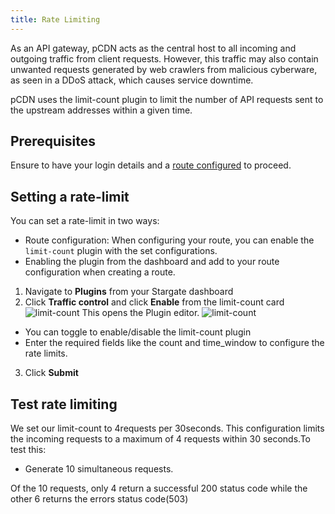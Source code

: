 ```yaml
---
title: Rate Limiting
---
```


As an API gateway, pCDN acts as the central host to all incoming and outgoing traffic from client requests. However, this traffic may also contain unwanted requests generated by web crawlers from malicious cyberware, as seen in a DDoS attack, which causes service downtime. 

pCDN uses the limit-count plugin to limit the number of API requests sent to the upstream addresses within a given time.

## Prerequisites

Ensure to have your login details and a [route configured](index.md) to proceed.

## Setting a rate-limit

You can set a rate-limit in two ways:

- Route configuration: When configuring your route, you can enable the `limit-count` plugin with the set configurations.
- Enabling the plugin from the dashboard and add to your route configuration when creating a route. 

1. Navigate to **Plugins** from your Stargate dashboard
1. Click **Traffic control** and click **Enable** from the limit-count card
![limit-count](/img/pcdn/limit-count.png)
This opens the Plugin editor.
![limit-count](/img/pcdn/plugin-editor.png)
 - You can toggle to enable/disable the limit-count plugin
 - Enter the required fields like the count and time_window to configure the rate limits.
3. Click **Submit**

## Test rate limiting

We set our limit-count to 4requests per 30seconds. This configuration limits the incoming requests to a maximum of 4 requests within 30 seconds.To test this:

- Generate 10 simultaneous requests.

Of the 10 requests, only 4 return a successful 200 status code while the other 6 returns the errors status code(503)



